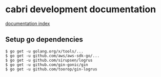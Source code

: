 # cabri development documentation

[documentation index](../../README.md)

## Setup go dependencies

    $ go get -u golang.org/x/tools/...
    $ go get -u github.com/aws/aws-sdk-go/...
    $ go get -u github.com/sirupsen/logrus
    $ go get -u github.com/gin-gonic/gin
    $ go get -u github.com/toorop/gin-logrus
